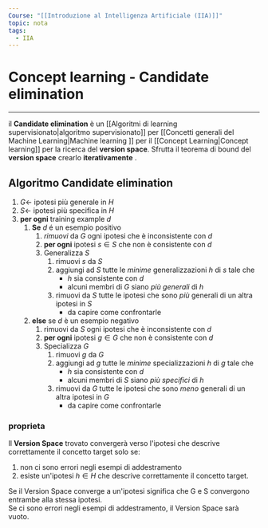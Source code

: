 ```yaml
---
Course: "[[Introduzione al Intelligenza Artificiale (IIA)]]"
topic: nota
tags:
  - IIA
---
```


# Concept learning - Candidate elimination
---
il __Candidate elimination__ è un [[Algoritmi di learning supervisionato|algoritmo supervisionato]] per [[Concetti generali del Machine Learning|Machine learning ]] per il [[Concept Learning|Concept learning]] per la ricerca del __version space__.
Sfrutta il teorema di bound del __version space__ crearlo __iterativamente__ .

## Algoritmo Candidate elimination
1. $G \leftarrow$ ipotesi più generale in $H$
2. $S \leftarrow$ ipotesi più specifica in $H$
3. __per ogni__ training example $d$ 
	1. __Se__ $d$ é un esempio positivo 
		1. _rimuovi_ da $G$ ogni ipotesi che è inconsistente con $d$
		2. __per ogni__ ipotesi $s \in S$ che  non è consistente con $d$ 
		3. Generalizza $S$
			1. rimuovi $s$ da $S$
			2. aggiungi ad $S$ tutte le _minime_ generalizzazioni $h$ di $s$ tale che
				- $h$ sia consistente con $d$
				- alcuni membri di $G$ siano _più generali_ di $h$
			3. rimuovi da $S$ tutte le ipotesi che sono _più_ generali di un altra ipotesi in $S$
				- da capire come confrontarle
	2. __else__ se $d$ è un esempio negativo  
		1. rimuovi da $S$ ogni ipotesi che è inconsistente con $d$
		2. __per ogni__ ipotesi $g \in G$ che  non è consistente con $d$ 
		3. Specializza $G$
			1. rimuovi $g$ da $G$
			2. aggiungi ad $g$ tutte le _minime_ specializzazioni $h$ di $g$ tale che
				- $h$ sia consistente con $d$
				- alcuni membri di $S$ siano _più specifici_ di $h$
			3. rimuovi da $G$ tutte le ipotesi che sono _meno_ generali di un altra ipotesi in $G$
				- da capire come confrontarle



### proprieta
Il __Version Space__ trovato convergerà verso l'ipotesi che descrive correttamente il concetto target solo se:  
1. non ci sono errori negli esempi di addestramento  
2. esiste un'ipotesi $h\in H$ che descrive correttamente il concetto target.  

Se il Version Space converge a un'ipotesi significa che G e S convergono entrambe alla stessa ipotesi.  
Se ci sono errori negli esempi di addestramento, il Version Space sarà vuoto.  